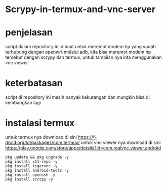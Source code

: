 # Scrypy-in-termux-and-vnc-server

# penjelasan
script dalam repository ini dibuat untuk meremot modem hp yang sudah terhubung dengan openwrt melalui adb, kita bisa meremot modem hp tersebut dengan scrypy dan termux, untuk tampilan nya kita menggunakan vnc viewer

# keterbatasan
script di repository ini masih banyak kekurangan dan mungkin bisa di kembangkan lagi

# instalasi termux
untuk termux nya download di sini https://f-droid.org/id/packages/com.termux/
untuk vnc viewer nya download di sini 
https://play.google.com/store/apps/details?id=com.realvnc.viewer.android

```
pkg update && pkg upgrade -y
pkg install x11-repo -y
pkg install tigervnc -y 
pkg install android-tools -y
‌pkg install openssh -y
pkg install scrcpy -y
